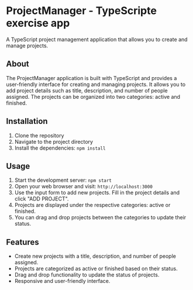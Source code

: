 # ProjectManager - TypeScripte exercise app

A TypeScript project management application that allows you to create and manage projects.

## About

The ProjectManager application is built with TypeScript and provides a user-friendly interface for creating and managing projects. It allows you to add project details such as title, description, and number of people assigned. The projects can be organized into two categories: active and finished.

## Installation

1. Clone the repository
2. Navigate to the project directory
3. Install the dependencies: `npm install`

## Usage

1. Start the development server: `npm start`
2. Open your web browser and visit: `http://localhost:3000`
3. Use the input form to add new projects. Fill in the project details and click "ADD PROJECT".
4. Projects are displayed under the respective categories: active or finished.
5. You can drag and drop projects between the categories to update their status.

## Features

- Create new projects with a title, description, and number of people assigned.
- Projects are categorized as active or finished based on their status.
- Drag and drop functionality to update the status of projects.
- Responsive and user-friendly interface.
